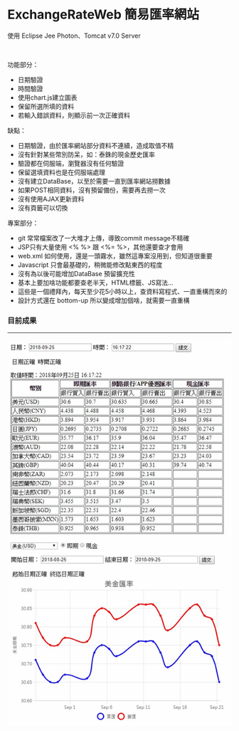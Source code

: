 # ExchangeRateWeb 簡易匯率網站

使用 Eclipse Jee Photon、Tomcat v7.0 Server

<br>

功能部分：
* 日期驗證 
* 時間驗證
* 使用chart.js建立圖表
* 保留所選所填的資料
* 若輸入錯誤資料，則顯示前一次正確資料

缺點：
* 日期驗證，由於匯率網站部分資料不連續，造成取值不精
* 沒有針對某些幣別防呆，如：泰銖的現金歷史匯率
* 驗證都在伺服端，瀏覽器沒有任何驗證
* 保留選填資料也是在伺服端處理
* 沒有建立DataBase，以至於需要一直到匯率網站撈數據
* 如果POST相同資料，沒有預留備份，需要再去撈一次
* 沒有使用AJAX更新資料
* 沒有頁籤可以切換

專案部分：
* git 常常檔案改了一大堆才上傳，導致commit message不精確
* JSP只有大量使用 <% %> 跟 <%= %>，其他還要查才會用
* web.xml 如何使用，還是一頭霧水，雖然這專案沒用到，但知道很重要
* Javascript 只會最基礎的，稍微能修改點東西的程度
* 沒有為以後可能增加DataBase 預留擴充性
* 基本上要加啥功能都要查老半天，HTML標籤、JS寫法...
* 這些是一個禮拜內，每天至少花5小時以上，查資料寫程式、一直重構而來的
* 設計方式還在 bottom-up 所以變成增加個啥，就需要一直重構

### 目前成果
---

![](https://github.com/Zivxary/ExchangeRateWeb/blob/master/%E9%A0%90%E8%A6%BD.jpg)
